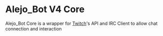 # Alejo_Bot V4 Core
Alejo_Bot Core is a wrapper for [Twitch](https://twitch.tv)'s API and IRC Client to allow chat connection and interaction